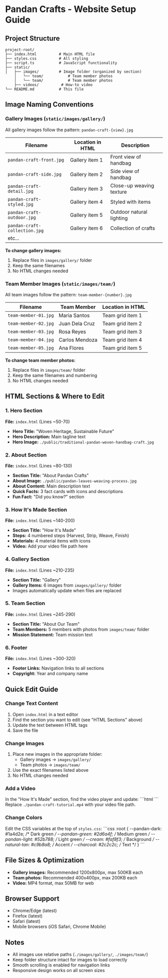 # Pandan Crafts - Website Setup Guide

## Project Structure

```
project-root/
├── index.html          # Main HTML file
├── styles.css          # All styling
├── script.ts           # JavaScript functionality
├── static/
│   ├── images/         # Image folder (organized by section)
    │   └── team/           # Team member photos
    │   └── team/           # Team member photos
    ├── videos/          # How-to video
└── README.md           # This file
```

## Image Naming Conventions

### Gallery Images (`static/images/gallery/`)
All gallery images follow the pattern: `pandan-craft-{view}.jpg`

| Filename | Location in HTML | Description |
|----------|------------------|-------------|
| `pandan-craft-front.jpg` | Gallery item 1 | Front view of handbag |
| `pandan-craft-side.jpg` | Gallery item 2 | Side view of handbag |
| `pandan-craft-detail.jpg` | Gallery item 3 | Close-up weaving texture |
| `pandan-craft-styled.jpg` | Gallery item 4 | Styled with items |
| `pandan-craft-outdoor.jpg` | Gallery item 5 | Outdoor natural lighting |
| `pandan-craft-collection.jpg` | Gallery item 6 | Collection of crafts |
| etc... |

**To change gallery images:**
1. Replace files in `images/gallery/` folder
2. Keep the same filenames
3. No HTML changes needed

### Team Member Images (`static/images/team/`)
All team images follow the pattern: `team-member-{number}.jpg`

| Filename | Team Member | Location in HTML |
|----------|-------------|------------------|
| `team-member-01.jpg` | Maria Santos | Team grid item 1 |
| `team-member-02.jpg` | Juan Dela Cruz | Team grid item 2 |
| `team-member-03.jpg` | Rosa Reyes | Team grid item 3 |
| `team-member-04.jpg` | Carlos Mendoza | Team grid item 4 |
| `team-member-05.jpg` | Ana Flores | Team grid item 5 |

**To change team member photos:**
1. Replace files in `images/team/` folder
2. Keep the same filenames and numbering
3. No HTML changes needed

## HTML Sections & Where to Edit

### 1. Hero Section
**File:** `index.html` (Lines ~50-70)
- **Hero Title:** "Woven Heritage, Sustainable Future"
- **Hero Description:** Main tagline text
- **Hero Image:** `./public/traditional-pandan-woven-handbag-craft.jpg`

### 2. About Section
**File:** `index.html` (Lines ~80-130)
- **Section Title:** "About Pandan Crafts"
- **About Image:** `./public/pandan-leaves-weaving-process.jpg`
- **About Content:** Main description text
- **Quick Facts:** 3 fact cards with icons and descriptions
- **Fun Fact:** "Did you know?" section

### 3. How It's Made Section
**File:** `index.html` (Lines ~140-200)
- **Section Title:** "How It's Made"
- **Steps:** 4 numbered steps (Harvest, Strip, Weave, Finish)
- **Materials:** 4 material items with icons
- **Video:** Add your video file path here

### 4. Gallery Section
**File:** `index.html` (Lines ~210-235)
- **Section Title:** "Gallery"
- **Gallery Items:** 6 images from `images/gallery/` folder
- Images automatically update when files are replaced

### 5. Team Section
**File:** `index.html` (Lines ~245-290)
- **Section Title:** "About Our Team"
- **Team Members:** 5 members with photos from `images/team/` folder
- **Mission Statement:** Team mission text

### 6. Footer
**File:** `index.html` (Lines ~300-320)
- **Footer Links:** Navigation links to all sections
- **Copyright:** Year and company name

## Quick Edit Guide

### Change Text Content
1. Open `index.html` in a text editor
2. Find the section you want to edit (see "HTML Sections" above)
3. Update the text between HTML tags
4. Save the file

### Change Images
1. Place new images in the appropriate folder:
   - Gallery images → `images/gallery/`
   - Team photos → `images/team/`
2. Use the exact filenames listed above
3. No HTML changes needed

### Add a Video
In the "How It's Made" section, find the video player and update:
\`\`\`html
<source src="./pandan-craft-tutorial.mp4" type="video/mp4">
\`\`\`
Replace `./pandan-craft-tutorial.mp4` with your video file path.

### Change Colors
Edit the CSS variables at the top of `styles.css`:
\`\`\`css
:root {
  --pandan-dark: #1a4d2e;      /* Dark green */
  --pandan-green: #2d6a4f;     /* Medium green */
  --pandan-light: #52b788;     /* Light green */
  --cream: #faf8f3;            /* Background */
  --natural-tan: #c9b8a8;      /* Accent */
  --charcoal: #2c2c2c;         /* Text */
}
\`\`\`

## File Sizes & Optimization

- **Gallery images:** Recommended 1200x800px, max 500KB each
- **Team photos:** Recommended 400x400px, max 200KB each
- **Video:** MP4 format, max 50MB for web

## Browser Support

- Chrome/Edge (latest)
- Firefox (latest)
- Safari (latest)
- Mobile browsers (iOS Safari, Chrome Mobile)

## Notes

- All images use relative paths (`./images/gallery/`, `./images/team/`)
- Keep folder structure intact for images to load correctly
- Smooth scrolling is enabled for navigation links
- Responsive design works on all screen sizes
